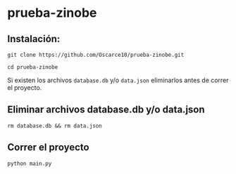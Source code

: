 # prueba-zinobe

## Instalación:

```
git clone https://github.com/Oscarce10/prueba-zinobe.git
```

```
cd prueba-zinobe
```

Si existen los archivos `database.db` y/o `data.json` eliminarlos antes de correr el proyecto.

## Eliminar archivos database.db y/o data.json

```
rm database.db && rm data.json
```

## Correr el proyecto

```
python main.py
```
